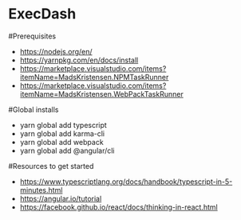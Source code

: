 # ExecDash

#Prerequisites
- https://nodejs.org/en/
- https://yarnpkg.com/en/docs/install
- https://marketplace.visualstudio.com/items?itemName=MadsKristensen.NPMTaskRunner
- https://marketplace.visualstudio.com/items?itemName=MadsKristensen.WebPackTaskRunner

#Global installs 
- yarn global add typescript
- yarn global add karma-cli
- yarn global add webpack
- yarn global add @angular/cli

#Resources to get started
- https://www.typescriptlang.org/docs/handbook/typescript-in-5-minutes.html
- https://angular.io/tutorial
- https://facebook.github.io/react/docs/thinking-in-react.html
